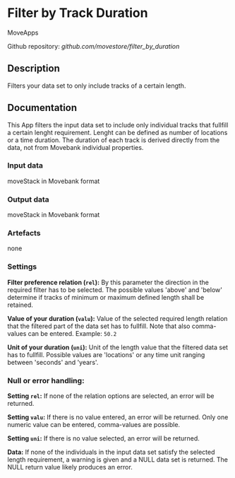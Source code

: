 # Filter by Track Duration
MoveApps

Github repository: *github.com/movestore/filter_by_duration*

## Description
Filters your data set to only include tracks of a certain length.

## Documentation
This App filters the input data set to include only individual tracks that fullfill a certain lenght requirement. Lenght can be defined as number of locations or a time duration. The duration of each track is derived directly from the data, not from Movebank individual properties.

### Input data
moveStack in Movebank format

### Output data
moveStack in Movebank format

### Artefacts
none

### Settings
**Filter preference relation (`rel`):** By this parameter the direction in the required filter has to be selected. The possible values 'above' and 'below' determine if tracks of minimum or maximum defined length shall be retained.

**Value of your duration (`valu`):** Value of the selected required length relation that the filtered part of the data set has to fullfill. Note that also comma-values can be entered. Example: `50.2`

**Unit of your duration (`uni`):** Unit of the length value that the filtered data set has to fullfill. Possible values are 'locations' or any time unit ranging between 'seconds' and 'years'.

### Null or error handling:
**Setting `rel`:** If none of the relation options are selected, an error will be returned.

**Setting `valu`:** If there is no value entered, an error will be returned. Only one numeric value can be entered, comma-values are possible.

**Setting `uni`:** If there is no value selected, an error will be returned.

**Data:** If none of the individuals in the input data set satisfy the selected length requirement, a warning is given and a NULL data set is returned. The NULL return value likely produces an error.
